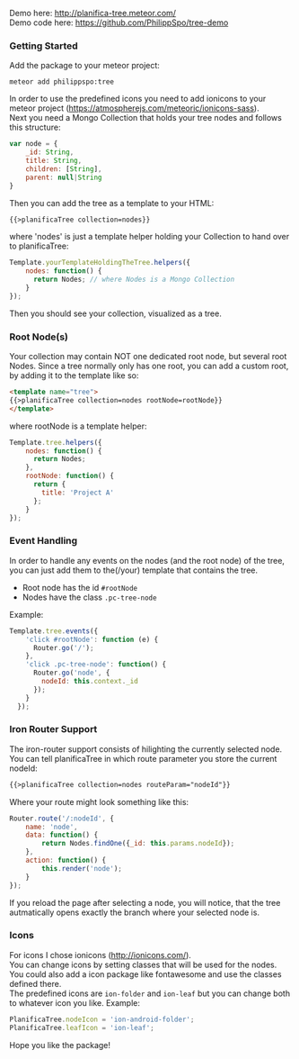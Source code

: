 Demo here: http://planifica-tree.meteor.com/  
Demo code here: https://github.com/PhilippSpo/tree-demo  
### Getting Started
Add the package to your meteor project:

    meteor add philippspo:tree
    
In order to use the predefined icons you need to add ionicons to your meteor project (https://atmospherejs.com/meteoric/ionicons-sass).  
Next you need a Mongo Collection that holds your tree nodes and follows this structure:
````javascript
var node = {
    _id: String,
    title: String,
    children: [String],
    parent: null|String
}
````
Then you can add the tree as a template to your HTML:
````html
{{>planificaTree collection=nodes}}
````
where 'nodes' is just a template helper holding your Collection to hand over to planificaTree:
````javascript
Template.yourTemplateHoldingTheTree.helpers({
    nodes: function() {
      return Nodes; // where Nodes is a Mongo Collection
    }
});
````    
Then you should see your collection, visualized as a tree.

### Root Node(s)

Your collection may contain NOT one dedicated root node, but several root Nodes. Since a tree normally only has one root, you can add a custom root, by adding it to the template like so:
````html
<template name="tree">
{{>planificaTree collection=nodes rootNode=rootNode}}
</template>
````
where rootNode is a template helper:
````javascript
Template.tree.helpers({
    nodes: function() {
      return Nodes;
    },
    rootNode: function() {
      return {
        title: 'Project A'
      };
    }
});
 ````   
### Event Handling
In order to handle any events on the nodes (and the root node) of the tree, you can just add them to the(/your) template that contains the tree.
* Root node has the id `#rootNode`
* Nodes have the class `.pc-tree-node`

Example:
````javascript
Template.tree.events({
    'click #rootNode': function (e) {
      Router.go('/');
    },
    'click .pc-tree-node': function() {
      Router.go('node', {
        nodeId: this.context._id
      });
    }
  });
````  
### Iron Router Support
The iron-router support consists of hilighting the currently selected node. You can tell planificaTree in which route parameter you store the current nodeId:
````html
{{>planificaTree collection=nodes routeParam="nodeId"}}
````
Where your route might look something like this:
````javascript
Router.route('/:nodeId', {
	name: 'node',
	data: function() {
		return Nodes.findOne({_id: this.params.nodeId});
	},
	action: function() {
		this.render('node');
	}
});
```` 
If you reload the page after selecting a node, you will notice, that the tree autmatically opens exactly the branch where your selected node is.

### Icons
For icons I chose ionicons (http://ionicons.com/).  
You can change icons by setting classes that will be used for the nodes. You could also add a icon package like fontawesome and use the classes defined there.  
The predefined icons are `ion-folder` and `ion-leaf` but you can change both to whatever icon you like.
Example:
````javascript
PlanificaTree.nodeIcon = 'ion-android-folder';
PlanificaTree.leafIcon = 'ion-leaf';
````
Hope you like the package!
